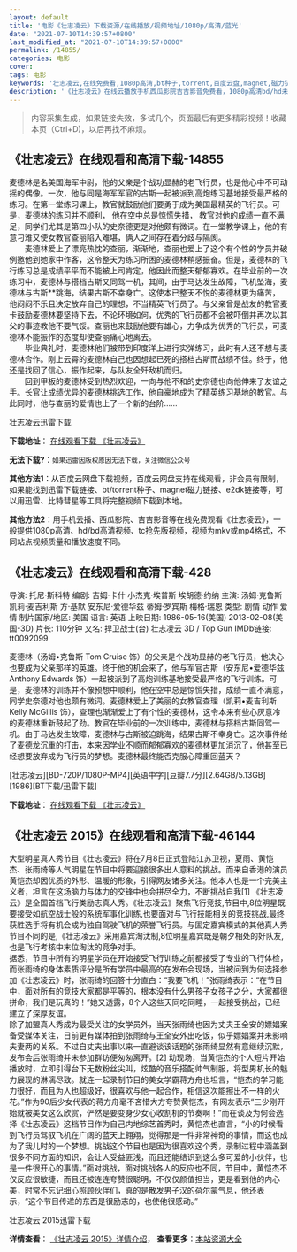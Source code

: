 ```yaml
---
layout: default
title: '电影《壮志凌云》下载资源/在线播放/视频地址/1080p/高清/蓝光'
date: "2021-07-10T14:39:57+0800"
last_modified_at: "2021-07-10T14:39:57+0800"
permalink: /14855/
categories: 电影
cover:
tags: 电影
keywords: '壮志凌云,在线免费看,1080p高清,bt种子,torrent,百度云盘,magnet,磁力链,迅雷下载资源'
description: '《壮志凌云》在线云播放手机西瓜影院吉吉影音免费看，1080p高清bd/hd未删减完整版和tc抢先枪版，mkv/mp4格式，附带bt/torrent种子、magnet/磁力链、百度云盘、网盘资源迅雷下载链接'
---
```


>内容采集生成，如果链接失效，多试几个，页面最后有更多精彩视频！收藏本页（Ctrl+D)，以后再找不麻烦。


## 《壮志凌云》在线观看和高清下载-14855

麦德林是名美国海军中尉，他的父亲是个战功显赫的老飞行员，也是他心中不可动摇的偶像。一次，他与同是海军军官的古斯一起被派到高炮练习基地接受最严格的练习。在第一堂练习课上，教官就鼓励他们要勇于成为美国最精英的飞行员。可是，麦德林的练习并不顺利， 他在空中总是惊慌失措， 教官对他的成绩一直不满足，同学们尤其是第四小队的史奈德更是对他颇有微词。在一堂教学课上，他的有意刁难又使女教官查丽陷入难堪，俩人之间存在着分歧与隔阂。<br />　　麦德林爱上了漂亮热忱的查丽，渐渐地，查丽也爱上了这个有个性的学员并破例邀他到她家中作客，这令整天为练习所困的麦德林稍感振奋。但是，麦德林的飞行练习总是成绩平平而不能被上司肯定，他因此而整天郁郁寡欢。在毕业前的一次练习中，麦德林与搭档古斯又同驾一机，其间，由于马达发生故障，飞机坠海，麦德林与古斯**跳海，结果古斯不幸身亡。这使本已整天不悦的麦德林更为痛苦，他闷闷不乐且决定放弃自己的理想，不当精英飞行员了。与父亲曾是战友的教官麦卡鼓励麦德林要坚持下去，不论环境如何，优秀的飞行员都不会被吓倒并再次以其父的事迹教他不要气馁。查丽也来鼓励他要有雄心，力争成为优秀的飞行员，可麦德林不能振作的态度却使查丽痛心地离去。<br />　　毕业典礼时，麦德林他们被带到印度洋上进行实弹练习，此时有人还不想与麦德林合作。刚上云霄的麦德林自己也因想起已死的搭档古斯而战绩不佳。终于，他还是找回了信心，振作起来，与队友全歼敌机而归。<br />　　回到甲板的麦德林受到热烈欢迎，一向与他不和的史奈德也向他伸来了友谊之手。长官让成绩优异的麦德林挑选工作，他自豪地成为了精英练习基地的教官。与此同时，他与查丽的爱情也上了一个新的台阶&hellip;…


壮志凌云迅雷下载

**下载地址**： [在线观看下载 《壮志凌云》](https://www.993dy.com//vod-detail-id-23761.html) 


**无法下载?**：`如果迅雷因版权原因无法下载，关注微信公众号 `

**其他方法1**：从百度云网盘下载视频，百度云网盘支持在线观看，非会员有限制，如果能找到迅雷下载链接、bt/torrent种子、magnet磁力链接、e2dk链接等，可以用迅雷、比特彗星等工具将完整视频下载到本地。

**其他方法2**：用手机云播、西瓜影院、吉吉影音等在线免费观看《壮志凌云》，一般提供1080p高清、hd/bd高清视频、tc抢先版视频，视频为mkv或mp4格式，不同站点视频质量和播放速度不同。


## 《壮志凌云》在线观看和高清下载-428

导演: 托尼·斯科特 编剧: 吉姆·卡什 小杰克·埃普斯 埃胡德·约纳 主演: 汤姆·克鲁斯 凯莉·麦吉利斯 方·基默 安东尼·爱德华兹 蒂姆·罗宾斯 梅格·瑞恩 类型: 剧情 动作 爱情 制片国家/地区: 美国 语言: 英语 上映日期: 1986-05-16(美国) 2013-02-08(美国-3D) 片长: 110分钟 又名: 捍卫战士(台) 壮志凌云 3D / Top Gun IMDb链接: tt0092099

麦德林（汤姆•克鲁斯 Tom Cruise 饰）的父亲是个战功显赫的老飞行员，他决心也要成为父亲那样的英雄。终于他的机会来了，他与军官古斯（安东尼•爱德华兹 Anthony Edwards 饰）一起被派到了高炮训练基地接受最严格的飞行训练。可是，麦德林的训练并不像预想中顺利，他在空中总是惊慌失措，成绩一直不满意，同学史奈德对他也颇有微词。麦德林爱上了美丽的女教官查理（凯莉•麦吉利斯 Kelly McGillis 饰），查理也渐渐爱上了有个性的麦德林，这令本来有些心灰意冷的麦德林重新鼓起了劲。教官在毕业前的一次训练中，麦德林与搭档古斯同驾一机。由于马达发生故障，麦德林与古斯被迫跳海，结果古斯不幸身亡。这次事件给了麦德龙沉重的打击，本来因学业不顺而郁郁寡欢的麦德林更加消沉了，他甚至已经想要放弃成为飞行员的梦想。麦德林最终能否克服心障重回蓝天？


[壮志凌云][BD-720P/1080P-MP4][英语中字][豆瓣7.7分][2.64GB/5.13GB][1986][BT下载/迅雷下载]

**下载地址**： [在线观看下载 《壮志凌云》](https://www.btdx8.com/torrent/top_gun_1986.html) 


## 《壮志凌云 2015》在线观看和高清下载-46144

大型明星真人秀节目《壮志凌云》将在7月8日正式登陆江苏卫视，夏雨、黄恺杰、张雨绮等人气明星在节目中将要迎接很多出人意料的挑战。而来自香港的演员黄恺杰却因优质的外形、温暖的形象，引得网友诸多关注。他本人也是一个完美主义者，坦言在这场脑力与体力的交锋中也会拼尽全力，不断挑战自我[1] 《壮志凌云》是全国首档飞行类励志真人秀。《壮志凌云》聚焦飞行竞技,节目中,8位明星既要接受如航空战士般的系统军事化训练,也要面对与飞行技能相关的竞技挑战,最终获胜选手将有机会成为独自驾驶飞机的荣誉飞行员。与固定嘉宾模式的其他真人秀节目不同的是,《壮志凌云》采用嘉宾淘汰制,8位明星嘉宾既是朝夕相处的好队友,也是飞行考核中末位淘汰的竞争对手。<br />据悉，节目中所有的明星学员在开始接受飞行训练之前都接受了专业的飞行体检，而张雨绮的身体素质评分是所有学员中最高的在发布会现场，当被问到为何选择参加《壮志凌云》时，张雨绮的回答十分直白：“我要飞机！&rdquo;张雨绮表示：“在节目中，面对所有的竞技大家都是平等的，根本没有什么男孩子女孩子之分，大家都很拼命，我们是玩真的！”她又透露，8个人这些天同吃同睡，一起接受挑战，已经建立了深厚友谊。<br />除了加盟真人秀成为最受关注的女学员外，当天张雨绮也因为丈夫王全安的嫖娼案备受媒体关注，日前更有媒体拍到张雨绮与王全安外出吃饭，似乎嫖娼案并未影响夫妻两的关系。不过自丈夫出事以来一直避谈该话题的张雨绮显然有意继续沉默，发布会后张雨绮并未参加群访便匆匆离开。[2] 动现场，当黄恺杰的个人短片开始播放时，立即引得台下无数粉丝尖叫，炫酷的音乐搭配帅气制服，将型男机长的魅力展现的淋漓尽致。就连一起录制节目的美女学霸蒋方舟也坦言，&ldquo;恺杰的学习能力很好，而且为人也超级好，很喜欢与他一起合作，相信这次能擦出不一样的火花。&rdquo;作为90后少女代表的蒋方舟毫不吝惜大方夸赞黄恺杰，有网友表示“三少刚开始就被美女这么欣赏，俨然是要变身少女心收割机的节奏啊！&rdquo;而在谈及为何会选择《壮志凌云》这档节目作为自己内地综艺首秀时，黄恺杰也直言，&ldquo;小的时候看到飞行员驾驭飞机在广阔的蓝天上翱翔，觉得那是一件非常神奇的事情，而这也成为了我儿时的一个梦想。挑战这个节目也是因为很喜欢这个秀，录制过程中涵盖到很多不同方面的知识，会让人受益匪浅，而且还能结识到这么多可爱的小伙伴，也是一件很开心的事情。&rdquo;面对挑战，面对挑战各人的反应也不同，节目中，黄恺杰不仅反应很敏捷，而且还被连连夸赞很聪明，不仅仅颜值担当，更是看到他的内心美，时常不忘记细心照顾伙伴们，真的是散发男子汉的荷尔蒙气息，他还表示，&ldquo;这个节目传递的东西是很励志的，也使他很感动。&rdquo;


壮志凌云 2015迅雷下载

**详情查看**： [《壮志凌云 2015》详情介绍](/movie/46144/)， **查看更多**：[本站资源大全](/movie/t/all/)

